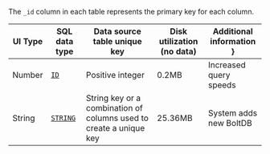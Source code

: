 The `_id` column in each table represents the primary key for each column.

| UI Type | SQL data type | Data source table unique key | Disk utilization (no data) | Additional information }
|---|---|---|---|---|
| Number | [`ID`](/docs/sql-guide/data-types/data-type-id) | Positive integer | 0.2MB | Increased query speeds |
| String | [`STRING`](/docs/sql-guide/data-types/data-type-string) | String key or a combination of columns used to create a unique key | 25.36MB | System adds new BoltDB |
